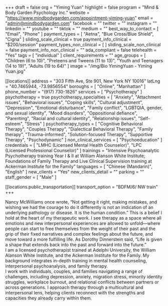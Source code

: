 +++
draft = false
org = "Yiming Yuan"
highlight = false
program = "Mind & Body Garden Psychology Inc."
website = "https://www.mindbodygarden.com/appointment-yiming-yuan"
email = "admin@mindbodygarden.com"
facebook = ""
twitter = ""
instagram = ""
linkedin = ""
youtube = ""
tiktok = ""
medium = ""
best_way_to_contact = [ "Email", "Phone" ]
payment_types = [ "Aetna", "Blue Cross/Blue Shield", "Cigna" ]
sliding_scale_clinical = true
payment_info_clinical = "$200/session"
payment_types_non_clinical = [ ]
sliding_scale_non_clinical = false
payment_info_non_clinical = ""
ada_compliant = false
telehealth = "Yes"
tags = [ "individual" ]
client_requirements = ""
age_groups = [
  "Children (6 to 10)",
  "Preteens and Tweens (11 to 13)",
  "Youth and Teenagers (14 to 19)",
  "Adults (19 to 64)"
]
image = "/img/Bio YimingYuan - Yiming Yuan.jpg"

[[locations]]
address = "303 Fifth Ave, Ste 901, New York NY 10016"
latLng = "40.7465944, -73.9856554"
boroughs = [ "Online", "Manhattan" ]
phone_number = "(917) 730-1826"
services = [ "Psychotherapy" ]
psychotherapy = true
psychotherapy_specialties = [
  "Anxiety",
  "Attachment issues",
  "Behavioral issues",
  "Coping skills",
  "Cultural adjustment",
  "Depression",
  "Emotional disturbance",
  "Family conflict",
  "LGBTQIA, gender, and sexual identity",
  "Mood disorders",
  "Oppositional defiance",
  "Parenting",
  "Racial and cultural identity",
  "Relationship issues",
  "Self-esteem",
  "Stress"
]
psychotherapy_types = [
  "Cognitive Behavioral Therapy",
  "Couples Therapy",
  "Dialectical Behavioral Therapy",
  "Family therapy",
  "Trauma-informed",
  "Solution-focused Therapy",
  "Supportive Therapy",
  "Psychodynamic"
]
non_clinical_services = [ "Psychoeducation" ]
credentials = [
  "LMHC (Licensed Mental Health Counselor)",
  "LPC (Licensed Professional Counselor)"
]
trainings = "Intensive Psychoanalytic Psychotherapy training Year I & II at William Alanson White Institute;  Foundations of Family Therapy and Live Clinical Supervision training at Ackerman Institute for the Family"
languages = [ "Chinese (Mandarin)", "English" ]
new_clients = "Yes"
new_clients_detail = ""
parking = ""
staff_gender = [ "Male" ]

  [[locations.public_transportation]]
  transport_option = "BDFM/6/ NW train"
+++

Nancy McWilliams once wrote, “Not getting it right, making mistakes, and wishing we had the courage to do it differently is not an indication of an underlying pathology or disease. It is the human condition.” This is a belief I hold at the heart of my therapeutic work. I see therapy as a space where all emotions and new interpersonal experiences are allowed to unfold—where people can start to free themselves from the weight of their past and the grip of their fixed narratives and complex feelings about the future, and move toward a more fulfilling life. As Dorothy Dinnerstein said, “Life is given a shape that extends back into the past and forward into the future.” <br>
I am a licensed psychotherapist trained at Adelphi University, the William Alanson White Institute, and the Ackerman Institute for the Family. My background integrates in-depth training in mental health counseling, interpersonal psychoanalysis, and family therapy. <br>
I work with individuals, couples, and families navigating a range of challenges, including depression, anxiety, migration stress, minority identity struggles, workplace burnout, and relational conflicts between partners or across generations. I approach therapy through a multicultural and interpersonal lens, helping clients reconnect with the strengths and capacities they already carry within them. <br>

